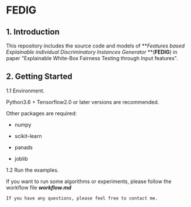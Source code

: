 # FEDIG
##  1. Introduction 

This repository includes the source code and models of ***Features based Explainable individual Discriminatory Instances Generator* **(**FEDIG**) in paper "Explainable White-Box Fairness Testing through Input features".



##  2. Getting Started

1.1 Environment.

Python3.6 + Tensorflow2.0 or later versions are recommended.

Other packages are required:

- numpy

- scikit-learn

- panads

- joblib

  

1.2 Run the examples.

If you want to run some algorithms or experiments, please follow the workflow file ***workflow.md***



```
If you have any questions, please feel free to contact me.
```

